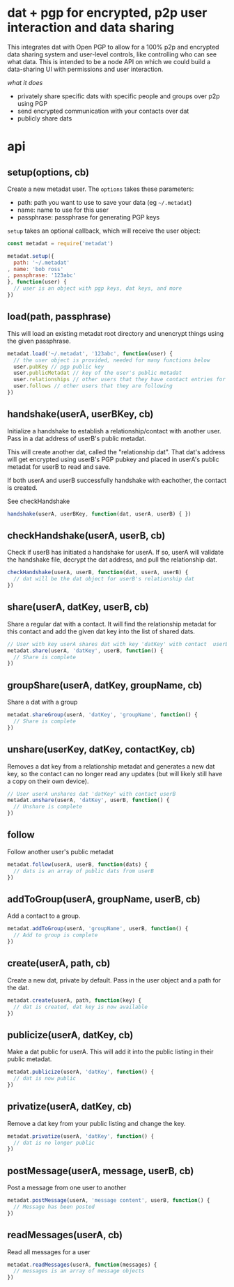 # dat + pgp for encrypted, p2p user interaction and data sharing

This integrates dat with Open PGP to allow for a 100% p2p and encrypted data sharing system and user-level controls, like controlling who can see what data. This is intended to be a node API on which we could build a data-sharing UI with permissions and user interaction.

_what it does_
- privately share specific dats with specific people and groups over p2p using PGP
- send encrypted communication with your contacts over dat
- publicly share dats

# api

## setup(options, cb)

Create a new metadat user. The `options` takes these parameters:
* path: path you want to use to save your data (eg `~/.metadat`)
* name: name to use for this user
* passphrase: passphrase for generating PGP keys

`setup` takes an optional callback, which will receive the user object:

```js
const metadat = require('metadat')

metadat.setup({
  path: '~/.metadat'
, name: 'bob ross'
, passphrase: '123abc'
}, function(user) {
  // user is an object with pgp keys, dat keys, and more
})
```

## load(path, passphrase)

This will load an existing metadat root directory and unencrypt things using the given passphrase.

```js
metadat.load('~/.metadat', '123abc', function(user) {
  // the user object is provided, needed for many functions below
  user.pubKey // pgp public key
  user.publicMetadat // key of the user's public metadat
  user.relationships // other users that they have contact entries for
  user.follows // other users that they are following
})
```

## handshake(userA, userBKey, cb)

Initialize a handshake to establish a relationship/contact with another user. Pass in a dat address of userB's public metadat.

This will create another dat, called the "relationship dat". That dat's address will get encrypted using userB's PGP pubkey and placed in userA's public metadat for userB to read and save.

If both userA and userB successfully handshake with eachother, the contact is created.

See checkHandshake

```js
handshake(userA, userBKey, function(dat, userA, userB) { })
```

## checkHandshake(userA, userB, cb)

Check if userB has initiated a handshake for userA. If so, userA will validate the handshake file, decrypt the dat address, and pull the relationship dat.

```js
checkHandshake(userA, userB, function(dat, userA, userB) {
  // dat will be the dat object for userB's relationship dat
})
```

## share(userA, datKey, userB, cb)

Share a regular dat with a contact. It will find the relationship metadat for this contact and add the given dat key into the list of shared dats.

```js
// User with key userA shares dat with key 'datKey' with contact  userB
metadat.share(userA, 'datKey', userB, function() {
  // Share is complete
})
```

## groupShare(userA, datKey, groupName, cb)

Share a dat with a group

```js
metadat.shareGroup(userA, 'datKey', 'groupName', function() {
  // Share is complete
})
```

## unshare(userKey, datKey, contactKey, cb)

Removes a dat key from a relationship metadat and generates a new dat key, so the contact can no longer read any updates (but will likely still have a copy on their own device).

```js
// User userA unshares dat 'datKey' with contact userB
metadat.unshare(userA, 'datKey', userB, function() {
  // Unshare is complete
})
```

## follow

Follow another user's public metadat

```js
metadat.follow(userA, userB, function(dats) {
  // dats is an array of public dats from userB
})
```

## addToGroup(userA, groupName, userB, cb) 

Add a contact to a group.

```js
metadat.addToGroup(userA, 'groupName', userB, function() {
  // Add to group is complete
})
```

## create(userA, path, cb)

Create a new dat, private by default. Pass in the user object and a path for the dat.

```js
metadat.create(userA, path, function(key) {
  // dat is created, dat key is now available
})
```

## publicize(userA, datKey, cb)

Make a dat public for userA. This will add it into the public listing in their public metadat.

```js
metadat.publicize(userA, 'datKey', function() {
  // dat is now public
})
```

## privatize(userA, datKey, cb)

Remove a dat key from your public listing and change the key.

```js
metadat.privatize(userA, 'datKey', function() {
  // dat is no longer public
})
```

## postMessage(userA, message, userB, cb)

Post a message from one user to another

```js
metadat.postMessage(userA, 'message content', userB, function() {
  // Message has been posted
})
```

## readMessages(userA, cb)

Read all messages for a user

```js
metadat.readMessages(userA, function(messages) {
  // messages is an array of message objects
})
```
